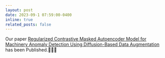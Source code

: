 ```yaml
---
layout: post
date: 2023-09-1 07:59:00-0400
inline: true
related_posts: false
---
```


<!-- A simple inline announcement with Markdown emoji! :sparkles: :smile: -->

Our paper [Regularized Contrastive Masked Autoencoder Model for Machinery Anomaly Detection Using Diffusion-Based Data Augmentation](https://www.mdpi.com/1999-4893/16/9/431) has been Published.👩🏻‍💻
